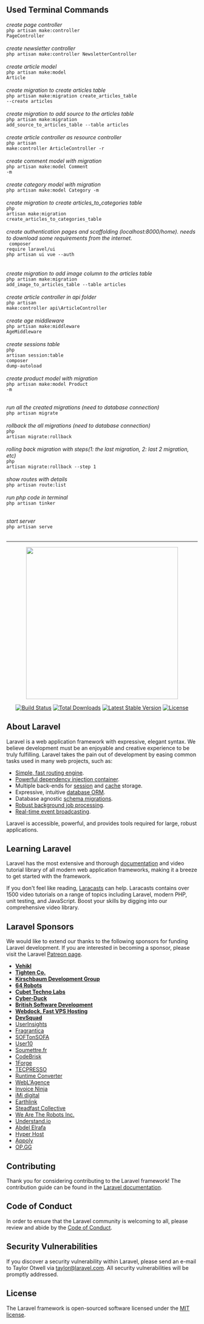 ## Used Terminal Commands
<i>create page controller</i><br>
<code>php artisan make:controller PageController</code><br><br>
<i>create newsletter controller</i><br>
<code>php artisan make:controller NewsletterController</code><br><br>
<i>create article model</i><br>
<code>php artisan make:model Article</code><br><br>
<i>create migration to create articles table</i><br>
<code>php artisan make:migration create_articles_table --create articles</code><br><br>
<i>create migration to add source to the articles table</i><br>
<code>php artisan make:migration add_source_to_articles_table --table articles</code><br><br>
<i>create article controller as resource controller</i><br>
<code>php artisan make:controller ArticleController -r</code><br><br>
<i>create comment model with migration</i><br>
<code>php artisan make:model Comment -m</code><br><br>
<i>create category model with migration</i><br>
<code>php artisan make:model Category -m</code><br><br>
<i>create migration to create articles_to_categories table</i><br>
<code>php artisan make:migration create_articles_to_categories_table</code><br><br>
<i>create authentication pages and scaffolding (localhost:8000/home). needs to download some requirements from the internet.</i><br>
<code>
composer require laravel/ui</code> <br>
<code>php artisan ui vue --auth
</code><br><br>
<i>create migration to add image column to the articles table</i><br>
<code>php artisan make:migration add_image_to_articles_table --table articles</code><br><br>
<i>create article controller in api folder</i><br>
<code>php artisan make:controller api\ArticleController</code><br><br>
<i>create age middleware</i><br>
<code>php artisan make:middleware AgeMiddleware</code><br><br>
<i>create sessions table</i><br>
<code>php artisan session:table</code><br><code>composer dump-autoload</code><br><br>
<i>create product model with migration</i><br>
<code>php artisan make:model Product -m</code><br><br>



<i>run all the created migrations (need to database connection)</i><br>
<code>php artisan migrate</code><br><br>
<i>rollback the all migrations (need to database connection)</i><br>
<code>php artisan migrate:rollback</code><br><br>
<i>rolling back migration with steps(1: the last migration, 2: last 2 migration, etc)</i><br>
<code>php artisan migrate:rollback --step 1</code><br><br>
<i>show routes with details</i><br>
<code>php artisan route:list</code><br><br>
<i>run php code in terminal</i><br>
<code>php artisan tinker</code><br><br>

<i>start server</i><br>
<code>php artisan serve</code><br><br>

<hr>
<p align="center"><img src="https://res.cloudinary.com/dtfbvvkyp/image/upload/v1566331377/laravel-logolockup-cmyk-red.svg" width="400"></p>

<p align="center">
<a href="https://travis-ci.org/laravel/framework"><img src="https://travis-ci.org/laravel/framework.svg" alt="Build Status"></a>
<a href="https://packagist.org/packages/laravel/framework"><img src="https://poser.pugx.org/laravel/framework/d/total.svg" alt="Total Downloads"></a>
<a href="https://packagist.org/packages/laravel/framework"><img src="https://poser.pugx.org/laravel/framework/v/stable.svg" alt="Latest Stable Version"></a>
<a href="https://packagist.org/packages/laravel/framework"><img src="https://poser.pugx.org/laravel/framework/license.svg" alt="License"></a>
</p>

## About Laravel

Laravel is a web application framework with expressive, elegant syntax. We believe development must be an enjoyable and creative experience to be truly fulfilling. Laravel takes the pain out of development by easing common tasks used in many web projects, such as:

- [Simple, fast routing engine](https://laravel.com/docs/routing).
- [Powerful dependency injection container](https://laravel.com/docs/container).
- Multiple back-ends for [session](https://laravel.com/docs/session) and [cache](https://laravel.com/docs/cache) storage.
- Expressive, intuitive [database ORM](https://laravel.com/docs/eloquent).
- Database agnostic [schema migrations](https://laravel.com/docs/migrations).
- [Robust background job processing](https://laravel.com/docs/queues).
- [Real-time event broadcasting](https://laravel.com/docs/broadcasting).

Laravel is accessible, powerful, and provides tools required for large, robust applications.

## Learning Laravel

Laravel has the most extensive and thorough [documentation](https://laravel.com/docs) and video tutorial library of all modern web application frameworks, making it a breeze to get started with the framework.

If you don't feel like reading, [Laracasts](https://laracasts.com) can help. Laracasts contains over 1500 video tutorials on a range of topics including Laravel, modern PHP, unit testing, and JavaScript. Boost your skills by digging into our comprehensive video library.

## Laravel Sponsors

We would like to extend our thanks to the following sponsors for funding Laravel development. If you are interested in becoming a sponsor, please visit the Laravel [Patreon page](https://patreon.com/taylorotwell).

- **[Vehikl](https://vehikl.com/)**
- **[Tighten Co.](https://tighten.co)**
- **[Kirschbaum Development Group](https://kirschbaumdevelopment.com)**
- **[64 Robots](https://64robots.com)**
- **[Cubet Techno Labs](https://cubettech.com)**
- **[Cyber-Duck](https://cyber-duck.co.uk)**
- **[British Software Development](https://www.britishsoftware.co)**
- **[Webdock, Fast VPS Hosting](https://www.webdock.io/en)**
- **[DevSquad](https://devsquad.com)**
- [UserInsights](https://userinsights.com)
- [Fragrantica](https://www.fragrantica.com)
- [SOFTonSOFA](https://softonsofa.com/)
- [User10](https://user10.com)
- [Soumettre.fr](https://soumettre.fr/)
- [CodeBrisk](https://codebrisk.com)
- [1Forge](https://1forge.com)
- [TECPRESSO](https://tecpresso.co.jp/)
- [Runtime Converter](http://runtimeconverter.com/)
- [WebL'Agence](https://weblagence.com/)
- [Invoice Ninja](https://www.invoiceninja.com)
- [iMi digital](https://www.imi-digital.de/)
- [Earthlink](https://www.earthlink.ro/)
- [Steadfast Collective](https://steadfastcollective.com/)
- [We Are The Robots Inc.](https://watr.mx/)
- [Understand.io](https://www.understand.io/)
- [Abdel Elrafa](https://abdelelrafa.com)
- [Hyper Host](https://hyper.host)
- [Appoly](https://www.appoly.co.uk)
- [OP.GG](https://op.gg)

## Contributing

Thank you for considering contributing to the Laravel framework! The contribution guide can be found in the [Laravel documentation](https://laravel.com/docs/contributions).

## Code of Conduct

In order to ensure that the Laravel community is welcoming to all, please review and abide by the [Code of Conduct](https://laravel.com/docs/contributions#code-of-conduct).

## Security Vulnerabilities

If you discover a security vulnerability within Laravel, please send an e-mail to Taylor Otwell via [taylor@laravel.com](mailto:taylor@laravel.com). All security vulnerabilities will be promptly addressed.

## License

The Laravel framework is open-sourced software licensed under the [MIT license](https://opensource.org/licenses/MIT).
